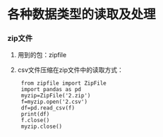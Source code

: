 # 各种数据类型的读取及处理

### zip文件
1. 用到的包：zipfile

2. csv文件压缩在zip文件中的读取方式：

        from zipfile import ZipFile
        import pandas as pd
        myzip=ZipFile('2.zip')
        f=myzip.open('2.csv')
        df=pd.read_csv(f)
        print(df)
        f.close()
        myzip.close()

